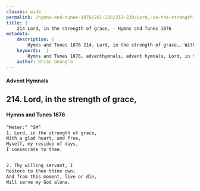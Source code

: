 ```yaml
---
classes: wide
permalink: /hymns-and-tunes-1876/201-226/211-220/Lord,-in-the-strength-of-grace,/
title: |
    214 Lord, in the strength of grace, - Hymns and Tunes 1876
metadata:
    description: |
        Hymns and Tunes 1876 214. Lord, in the strength of grace,. With a glad heart, and free, Myself, my residue of days, I consecrate to thee. 
    keywords:  |
        Hymns and Tunes 1876, adventhymnals, advent hymnals, Lord, in the strength of grace,, With a glad heart, and free,, 
    author: Brian Onang'o
---
```


#### Advent Hymnals
## 214. Lord, in the strength of grace,
####  Hymns and Tunes 1876

```txt
^Meter:^ ^SM^
1. Lord, in the strength of grace,
With a glad heart, and free,
Myself, my residue of days,
I consecrate to thee.


2. Thy willing servant, I
Restore to thee thine own;
And from this moment, live or die,
Will serve my God alone.
```